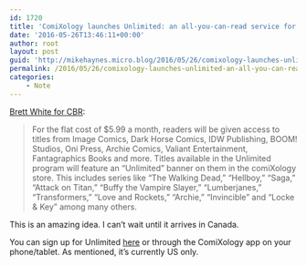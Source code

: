 ```yaml
---
id: 1720
title: 'ComiXology launches Unlimited: an all-you-can-read service for comics'
date: '2016-05-26T13:46:11+00:00'
author: root
layout: post
guid: 'http://mikehaynes.micro.blog/2016/05/26/comixology-launches-unlimited.html'
permalink: /2016/05/26/comixology-launches-unlimited-an-all-you-can-read-service-for-comics/
categories:
    - Note
---
```


[Brett White for CBR](https://www.cbr.com/new-comixology-unlimited-service-lets-you-read-as-much-as-you-want/):

> For the flat cost of $5.99 a month, readers will be given access to titles from Image Comics, Dark Horse Comics, IDW Publishing, BOOM! Studios, Oni Press, Archie Comics, Valiant Entertainment, Fantagraphics Books and more. Titles available in the Unlimited program will feature an “Unlimited” banner on them in the comiXology store. This includes series like “The Walking Dead,” “Hellboy,” “Saga,” “Attack on Titan,” “Buffy the Vampire Slayer,” “Lumberjanes,” “Transformers,” “Love and Rockets,” “Archie,” “Invincible” and “Locke &amp; Key” among many others.

This is an amazing idea. I can’t wait until it arrives in Canada.

You can sign up for Unlimited [here](https://www.comixology.com/unlimited) or through the ComiXology app on your phone/tablet. As mentioned, it’s currently US only.